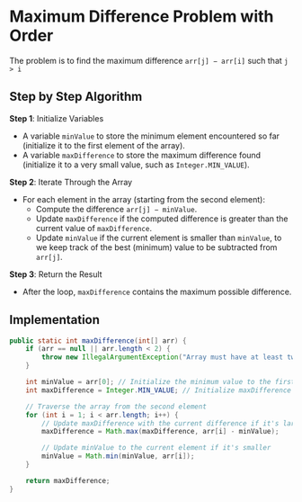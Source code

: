 # Maximum Difference Problem with Order

The problem is to find the maximum difference `arr[j] − arr[i]` such that `j > i`

## Step by Step Algorithm

**Step 1**: Initialize Variables

- A variable `minValue` to store the minimum element encountered so far (initialize it to the first element of the array).
- A variable `maxDifference` to store the maximum difference found (initialize it to a very small value, such as `Integer.MIN_VALUE`).

**Step 2**: Iterate Through the Array

- For each element in the array (starting from the second element):
  - Compute the difference `arr[j] − minValue`.
  - Update `maxDifference` if the computed difference is greater than the current value of `maxDifference`.
  - Update `minValue` if the current element is smaller than `minValue`, to we keep track of the best (minimum) value to be subtracted from `arr[j]`.

**Step 3**: Return the Result

- After the loop, `maxDifference` contains the maximum possible difference.

## Implementation

```java
public static int maxDifference(int[] arr) {
    if (arr == null || arr.length < 2) {
        throw new IllegalArgumentException("Array must have at least two elements.");
    }

    int minValue = arr[0]; // Initialize the minimum value to the first element
    int maxDifference = Integer.MIN_VALUE; // Initialize maxDifference to the smallest value

    // Traverse the array from the second element
    for (int i = 1; i < arr.length; i++) {
        // Update maxDifference with the current difference if it's larger
        maxDifference = Math.max(maxDifference, arr[i] - minValue);

        // Update minValue to the current element if it's smaller
        minValue = Math.min(minValue, arr[i]);
    }

    return maxDifference;
}
```
